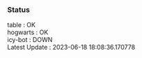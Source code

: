 ### Status


table : OK  
hogwarts : OK  
icy-bot : DOWN  
Latest Update : 2023-06-18 18:08:36.170778
